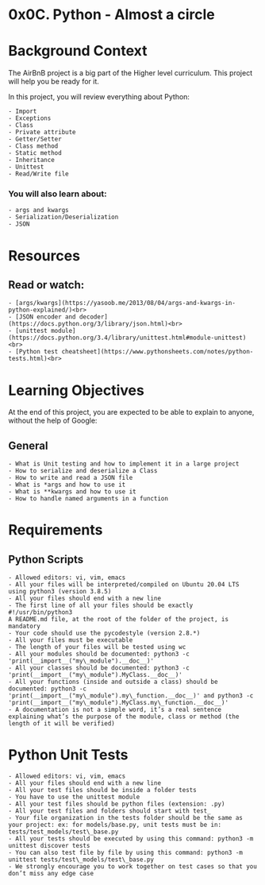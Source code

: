 # 0x0C. Python - Almost a circle

# Background Context

The AirBnB project is a big part of the Higher level curriculum. This project will help you be ready for it.

In this project, you will review everything about Python:

	- Import
	- Exceptions
	- Class
	- Private attribute
	- Getter/Setter
	- Class method
	- Static method
	- Inheritance
	- Unittest
	- Read/Write file

### You will also learn about:

	- args and kwargs
	- Serialization/Deserialization
	- JSON

# Resources
## Read or watch:

	- [args/kwargs](https://yasoob.me/2013/08/04/args-and-kwargs-in-python-explained/)<br>
	- [JSON encoder and decoder](https://docs.python.org/3/library/json.html)<br>
	- [unittest module](https://docs.python.org/3.4/library/unittest.html#module-unittest)<br>
	- [Python test cheatsheet](https://www.pythonsheets.com/notes/python-tests.html)<br>

# Learning Objectives
At the end of this project, you are expected to be able to explain to anyone, without the help of Google:

## General
	- What is Unit testing and how to implement it in a large project
	- How to serialize and deserialize a Class
	- How to write and read a JSON file
	- What is *args and how to use it
	- What is **kwargs and how to use it
	- How to handle named arguments in a function

# Requirements
## Python Scripts

	- Allowed editors: vi, vim, emacs
	- All your files will be interpreted/compiled on Ubuntu 20.04 LTS using python3 (version 3.8.5)
	- All your files should end with a new line
	- The first line of all your files should be exactly #!/usr/bin/python3
	A README.md file, at the root of the folder of the project, is mandatory
	- Your code should use the pycodestyle (version 2.8.*)
	- All your files must be executable
	- The length of your files will be tested using wc
	- All your modules should be documented: python3 -c 'print(__import__("my\_module").__doc__)'
	- All your classes should be documented: python3 -c 'print(__import__("my\_module").MyClass.__doc__)'
	- All your functions (inside and outside a class) should be documented: python3 -c 'print(__import__("my\_module").my\_function.__doc__)' and python3 -c 'print(__import__("my\_module").MyClass.my\_function.__doc__)'
	- A documentation is not a simple word, it’s a real sentence explaining what’s the purpose of the module, class or method (the length of it will be verified)

# Python Unit Tests

	- Allowed editors: vi, vim, emacs
	- All your files should end with a new line
	- All your test files should be inside a folder tests
	- You have to use the unittest module
	- All your test files should be python files (extension: .py)
	- All your test files and folders should start with test_
	- Your file organization in the tests folder should be the same as your project: ex: for models/base.py, unit tests must be in: tests/test_models/test\_base.py
	- All your tests should be executed by using this command: python3 -m unittest discover tests
	- You can also test file by file by using this command: python3 -m unittest tests/test\_models/test\_base.py
	- We strongly encourage you to work together on test cases so that you don’t miss any edge case
